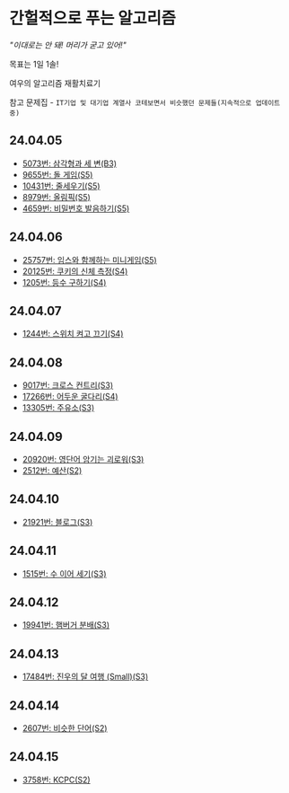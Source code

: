 # 간헐적으로 푸는 알고리즘

_"이대로는 안 돼! 머리가 굳고 있어!"_

목표는 1일 1솔!

여우의 알고리즘 재활치료기

참고 문제집 - `IT기업 및 대기업 계열사 코테보면서 비슷했던 문제들(지속적으로 업데이트 중)`

## 24.04.05
- [5073번: 삼각형과 세 변(B3)](https://www.acmicpc.net/problem/5073)
- [9655번: 돌 게임(S5)](https://www.acmicpc.net/problem/9655)
- [10431번: 줄세우기(S5)](https://www.acmicpc.net/problem/10431)
- [8979번: 올림픽(S5)](https://www.acmicpc.net/problem/8979)
- [4659번: 비밀번호 발음하기(S5)](https://www.acmicpc.net/problem/4659)

## 24.04.06
- [25757번: 임스와 함께하는 미니게임(S5)](https://www.acmicpc.net/problem/25757)
- [20125번: 쿠키의 신체 측정(S4)](https://www.acmicpc.net/problem/20125)
- [1205번: 등수 구하기(S4)](https://www.acmicpc.net/problem/1205)

## 24.04.07
- [1244번: 스위치 켜고 끄기(S4)](https://www.acmicpc.net/problem/1244)

## 24.04.08
- [9017번: 크로스 컨트리(S3)](https://www.acmicpc.net/problem/9017)
- [17266번: 어두운 굴다리(S4)](https://www.acmicpc.net/problem/17266)
- [13305번: 주유소(S3)](https://www.acmicpc.net/problem/13305)

## 24.04.09
- [20920번: 영단어 암기는 괴로워(S3)](https://www.acmicpc.net/problem/20920)
- [2512번: 예산(S2)](https://www.acmicpc.net/problem/2512)

## 24.04.10
- [21921번: 블로그(S3)](https://www.acmicpc.net/problem/21921)

## 24.04.11
- [1515번: 수 이어 세기(S3)](https://www.acmicpc.net/problem/1515)

## 24.04.12
- [19941번: 햄버거 분배(S3)](https://www.acmicpc.net/problem/19941)

## 24.04.13
- [17484번: 진우의 달 여행 (Small)(S3)](https://www.acmicpc.net/problem/17484)

## 24.04.14
- [2607번: 비슷한 단어(S2)](https://www.acmicpc.net/problem/2607)

## 24.04.15
- [3758번: KCPC(S2)](https://www.acmicpc.net/problem/3758)